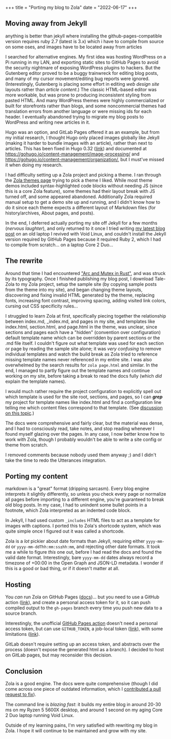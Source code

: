+++
title = "Porting my blog to Zola"
date = "2022-06-17"
+++

## Moving away from Jekyll

anything is better than jekyll where installing the github-pages-compatible version requires ruby 2.7 (latest is 3.x) which i have to compile from source on some oses, and images have to be located away from articles

I searched for alternative engines. My first idea was hosting WordPress on a Pi running in my LAN, and exporting static sites to GitHub Pages to avoid the security nightmare of exposing WordPress plugins to hackers. But the Gutenberg editor proved to be a buggy trainwreck for editing blog posts, and many of my cursor movement/editing bug reports were ignored. (Interestingly, Gutenberg is placing some effort in editing *web design site* layouts rather than *article content*.) The classic HTML-based editor was more workable, but was prone to producing inconsistent styling from pasted HTML. And many WordPress themes were highly commercialized or built for storefronts rather than blogs, and some noncommercial themes had translation errors from another language or were missing ids for each header. I eventually abandoned trying to migrate my blog posts to WordPress and writing new articles in it.

Hugo was an option, and GitLab Pages offered it as an example, but from my initial research, I thought Hugo only placed images globally like Jekyll (making it harder to bundle images with an article), rather than next to articles. This has been fixed in Hugo 0.32 ([link](https://gohugo.io/news/0.32-relnotes/)) and documented at <https://gohugo.io/content-management/image-processing/> and <https://gohugo.io/content-management/organization/>, but I must've missed it when doing my research.

I had difficulty setting up a Zola project and picking a theme. I ran through the [Zola themes page](https://www.getzola.org/themes/) trying to pick a theme I liked. While most theme demos included syntax-highlighted code blocks without needing JS (since this is a core Zola feature), some themes had their layout break with JS turned off, and some appeared abandoned. Additionally Zola required manual setup to get a demo site up and running, and I didn't know how to do it since each theme expects a different layout of Markdown files (for history/archives, About pages, and posts).

In the end, I deferred actually porting my site off Jekyll for a few months (*nervous laughter*), and only returned to it once I tried writing [my latest blog post](@/blog/low-latency-audio-output-duplex-alsa.md) on an old laptop I revived with Void Linux, and couldn't install the Jekyll version required by GitHub Pages because it required Ruby 2, which I had to compile from scratch... on a laptop Core 2 Duo...

## The rewrite

Around that time I had encountered ["Arc and Mutex in Rust"](https://itsallaboutthebit.com/arc-mutex/), and was struck by its typography. Once I finished publishing my blog post, I download Tale-Zola to my Zola project, setup the sample site (by copying sample posts from the theme into my site), and began changing theme layouts, discovering and fixing invalid HTML generated by the theme, replacing fonts, increasing font contrast, improving spacing, adding visited link colors, cursing out CSS specificity rules...

I struggled to learn Zola at first, specifically piecing together the relationship between index.md, \_index.md, and pages in my site, and templates like index.html, section.html, and page.html in the theme, was unclear, since sections and pages each have a "hidden" (convention over configuration) default template name which can be overridden by parent sections or the .md file itself. I couldn't figure out what template was used for each section or page by reading the sample site alone; it was *very confusing* to remove individual templates and watch the build break as Zola tried to reference missing template names never referenced in my entire site. I was also overwhelmed by the search results for `zola page.html` and similar. In the end, I managed to partly figure out the template names and continue working on my site, before taking a break to read the docs fully (which *did* explain the template names).

I would much rather require the project configuration to explicitly spell out which template is used for the site root, sections, and pages, so I can ***grep*** my project for template names like index.html and find a configuration line telling me which content files correspond to that template. (See [discussion on this topic](https://softwareengineering.stackexchange.com/questions/165649/is-convention-over-configuration-not-violating-basic-programming-principles).)

<!-- The relationship between index.md, \_index.md, and pages in my site, and section.html and page.html (and alternative template names) in the theme, was unclear. Since Googling for help didn't work well, I had to read through the docs from front to back to learn how the HTML files were organized. --> The docs were comprehensive and fairly clear, but the material was dense, and I had to consciously read, take notes, and stop reading whenever I found myself glazing over the pages. In any case, I now better know how to work with Zola, though I probably wouldn't be able to write a site config or theme from scratch.

I removed comments because nobody used them anyway ;) and I didn't take the time to redo the Utterances integration.

## Porting my content

markdown is a "great" format (dripping sarcasm). Every blog engine interprets it slightly differently, so unless you check every page or normalize all pages before importing to a different engine, you're guaranteed to break old blog posts. In my case, I had to unindent some bullet points in a footnote, which Zola interpreted as an indented code block.

In Jekyll, I had used custom `_includes` HTML files to act as a template for images with captions. I ported this to Zola's shortcode system, which was quite simple once I figured out it was called a shortcode.

Zola is a *lot* pickier about date formats than Jekyll, requiring either `yyyy-mm-dd` or `yyyy-mm-ddThh:mm:ss±hh:mm`, and rejecting other date formats. It took me a while to figure *this* one out, before I had read the docs and found the valid date format. Interestingly, bare `yyyy-mm-dd` dates always record a timezone of +00:00 in the Open Graph and JSON-LD metadata. I wonder if this is a good or bad thing, or if it doesn't matter at all.

## Hosting

You *can* run Zola on GitHub Pages ([docs](https://www.getzola.org/documentation/deployment/github-pages/))... but you need to use a GitHub action ([link](https://github.com/shalzz/zola-deploy-action)), and create a personal access token for it, so it can push compiled output to the `gh-pages` branch every time you push new data to a source branch.

Interestingly, the unofficial [GitHub Pages action](https://github.com/marketplace/actions/github-pages-action) doesn't need a personal access token, but can use `GITHUB_TOKEN`, a job-local token ([link](https://docs.github.com/en/actions/security-guides/automatic-token-authentication)), with some limitations ([link](https://github.com/peaceiris/actions-gh-pages#%EF%B8%8F-first-deployment-with-github_token)).

GitLab doesn't require setting up an access token, and abstracts over the process (doesn't expose the generated html as a branch). I decided to host on GitLab pages, but may reconsider this decision.

## Conclusion

Zola is a good engine. The docs were quite comprehensive (though I did come across one piece of outdated information, which I [contributed a pull request to fix](https://github.com/getzola/zola/pull/1901)).

The command line is *blazing fast*: it builds my entire blog in around 20-30 ms on my Ryzen 5 5600X desktop, and around 1 second on my aging Core 2 Duo laptop running Void Linux.

<!-- ## The result -->

Outside of my learning pains, I'm very satisfied with rewriting my blog in Zola. I hope it will continue to be maintained and grow with my site.

